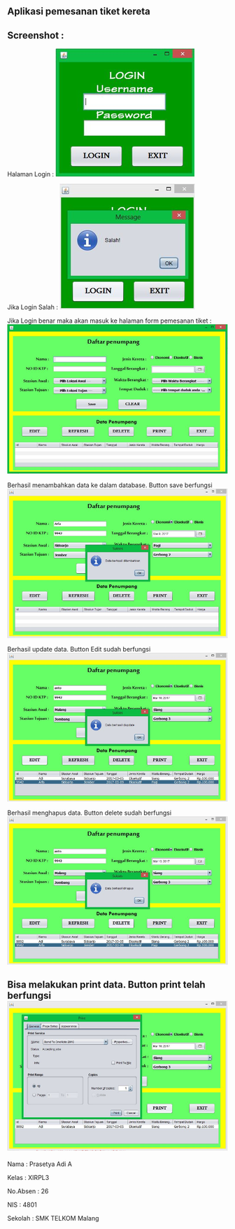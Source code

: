 Aplikasi pemesanan tiket kereta 
-------------------------------------------------------------------------------
Screenshot : 
-------------------------------------------------------------------------------

Halaman Login :
![](https://github.com/Isolasim4n/kereta/blob/master/1.JPG)

Jika Login Salah :
![](https://github.com/Isolasim4n/kereta/blob/master/2.JPG)

Jika Login benar maka akan masuk ke halaman form pemesanan tiket :
![](https://github.com/Isolasim4n/kereta/blob/master/3.JPG)

Berhasil menambahkan data ke dalam database. Button save berfungsi 
![](https://github.com/Isolasim4n/kereta/blob/master/4.JPG)

Berhasil update data. Button Edit sudah berfungsi
![](https://github.com/Isolasim4n/kereta/blob/master/5.JPG)

Berhasil menghapus data. Button delete sudah berfungsi
![](https://github.com/Isolasim4n/kereta/blob/master/6.JPG)

Bisa melakukan print data. Button print telah berfungsi
![](https://github.com/Isolasim4n/kereta/blob/master/7.JPG)
--------------------------------------------------------------------------------

Nama      : Prasetya Adi A 

Kelas     : XIRPL3 

No.Absen  : 26

NIS       : 4801 

Sekolah   : SMK TELKOM Malang
